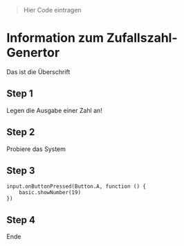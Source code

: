 > Hier Code eintragen
# Information zum Zufallszahl-Genertor
Das ist die Überschrift
## Step 1
Legen die Ausgabe einer Zahl an!

## Step 2
Probiere das System

## Step 3
```blocks
input.onButtonPressed(Button.A, function () {
    basic.showNumber(19)
})
```
## Step 4
Ende


